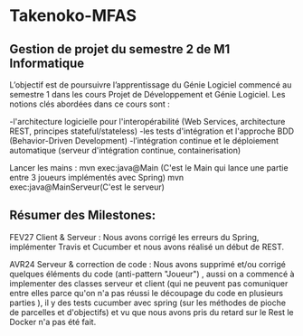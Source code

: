 # Takenoko-MFAS

## Gestion de projet du semestre 2 de M1 Informatique

L’objectif est de poursuivre l’apprentissage du Génie Logiciel commencé au semestre 1 dans les cours Projet de Développement et Génie Logiciel. Les notions clés abordées dans ce cours sont :

   -l'architecture logicielle pour l'interopérabilité (Web Services, architecture REST, principes stateful/stateless)
   -les tests d'intégration et l'approche BDD (Behavior-Driven Development)
   -l’intégration continue et le déploiement automatique (serveur d'intégration continue, containerisation)

Lancer les mains : mvn exec:java@Main (C'est le Main qui lance une partie entre 3 joueurs implémentés avec Spring) 
                   mvn exec:java@MainServeur(C'est le serveur) 
                  

## Résumer des Milestones:

FEV27 Client & Serveur : Nous avons corrigé les erreurs du Spring, implémenter Travis et Cucumber et nous avons réalisé un début de REST.

AVR24 Serveur & correction de code : Nous avons supprimé et/ou corrigé quelques éléments du code (anti-pattern "Joueur") , aussi on a commencé à implementer des classes serveur et client (qui ne peuvent pas comuniquer entre elles parce qu'on n'a pas réussi le découpage du code en plusieurs parties ), il y des tests cucumber avec spring (sur les méthodes de pioche de parcelles et d'objectifs) et vu que nous avons pris du retard sur le Rest le Docker n'a pas été fait. 